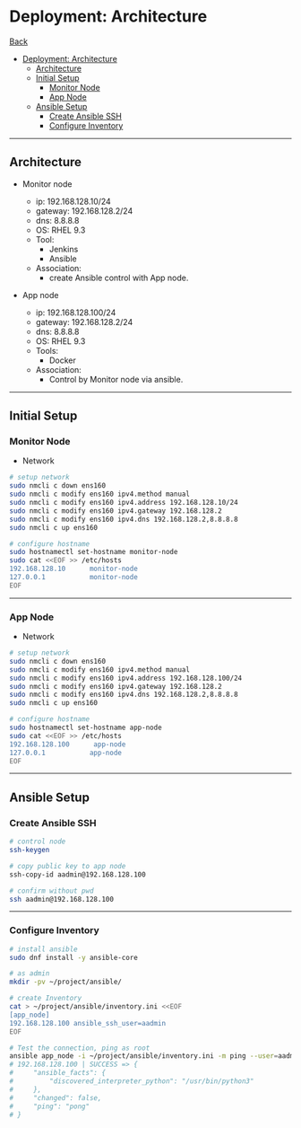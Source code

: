 # Deployment: Architecture

[Back](../../../README.md)

- [Deployment: Architecture](#deployment-architecture)
  - [Architecture](#architecture)
  - [Initial Setup](#initial-setup)
    - [Monitor Node](#monitor-node)
    - [App Node](#app-node)
  - [Ansible Setup](#ansible-setup)
    - [Create Ansible SSH](#create-ansible-ssh)
    - [Configure Inventory](#configure-inventory)

---

## Architecture

- Monitor node

  - ip: 192.168.128.10/24
  - gateway: 192.168.128.2/24
  - dns: 8.8.8.8
  - OS: RHEL 9.3
  - Tool:
    - Jenkins
    - Ansible
  - Association:
    - create Ansible control with App node.

- App node
  - ip: 192.168.128.100/24
  - gateway: 192.168.128.2/24
  - dns: 8.8.8.8
  - OS: RHEL 9.3
  - Tools:
    - Docker
  - Association:
    - Control by Monitor node via ansible.

---

## Initial Setup

### Monitor Node

- Network

```sh
# setup network
sudo nmcli c down ens160
sudo nmcli c modify ens160 ipv4.method manual
sudo nmcli c modify ens160 ipv4.address 192.168.128.10/24
sudo nmcli c modify ens160 ipv4.gateway 192.168.128.2
sudo nmcli c modify ens160 ipv4.dns 192.168.128.2,8.8.8.8
sudo nmcli c up ens160

# configure hostname
sudo hostnamectl set-hostname monitor-node
sudo cat <<EOF >> /etc/hosts
192.168.128.10      monitor-node
127.0.0.1           monitor-node
EOF
```

---

### App Node

- Network

```sh
# setup network
sudo nmcli c down ens160
sudo nmcli c modify ens160 ipv4.method manual
sudo nmcli c modify ens160 ipv4.address 192.168.128.100/24
sudo nmcli c modify ens160 ipv4.gateway 192.168.128.2
sudo nmcli c modify ens160 ipv4.dns 192.168.128.2,8.8.8.8
sudo nmcli c up ens160

# configure hostname
sudo hostnamectl set-hostname app-node
sudo cat <<EOF >> /etc/hosts
192.168.128.100      app-node
127.0.0.1           app-node
EOF
```

---


## Ansible Setup

### Create Ansible SSH

```sh
# control node
ssh-keygen

# copy public key to app node
ssh-copy-id aadmin@192.168.128.100

# confirm without pwd
ssh aadmin@192.168.128.100
```

---

### Configure Inventory

```sh
# install ansible
sudo dnf install -y ansible-core

# as admin
mkdir -pv ~/project/ansible/

# create Inventory
cat > ~/project/ansible/inventory.ini <<EOF
[app_node]
192.168.128.100 ansible_ssh_user=aadmin
EOF

# Test the connection, ping as root
ansible app_node -i ~/project/ansible/inventory.ini -m ping --user=aadmin
# 192.168.128.100 | SUCCESS => {
#     "ansible_facts": {
#         "discovered_interpreter_python": "/usr/bin/python3"
#     },
#     "changed": false,
#     "ping": "pong"
# }
```
